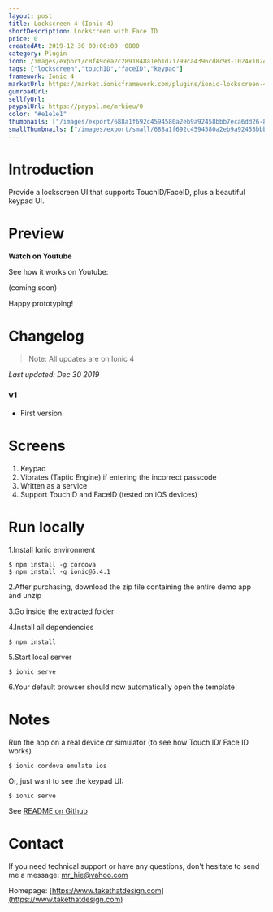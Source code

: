 ```yaml
---
layout: post
title: Lockscreen 4 (Ionic 4)
shortDescription: Lockscreen with Face ID 
price: 0
createdAt: 2019-12-30 00:00:00 +0800
category: Plugin
icon: /images/export/c8f49cea2c2891848a1eb1d71799ca4396cd8c93-1024x1024.jpg
tags: ["lockscreen","touchID","faceID","keypad"]
framework: Ionic 4
marketUrl: https://market.ionicframework.com/plugins/ionic-lockscreen-4
gumroadUrl: 
sellfyUrl: 
paypalUrl: https://paypal.me/mrhieu/0
color: "#e1e1e1"
thumbnails: ["/images/export/688a1f692c4594580a2eb9a92458bbb7eca6dd26-828x1472.jpg","/images/export/c89288215d5d79faadcc739809fb938026210062-828x1472.jpg","/images/export/11694c946e671ffb85cafd254847f220e8b6dd4d-1242x2208.jpg","/images/export/d6e84bd65ed68d84d0f6625b0909fcd365caa63d-1242x2208.jpg"]
smallThumbnails: ["/images/export/small/688a1f692c4594580a2eb9a92458bbb7eca6dd26-828x1472.jpg","/images/export/small/c89288215d5d79faadcc739809fb938026210062-828x1472.jpg","/images/export/small/11694c946e671ffb85cafd254847f220e8b6dd4d-1242x2208.jpg"]
---
```


# Introduction

Provide a lockscreen UI that supports TouchID/FaceID, plus a beautiful keypad UI.

# Preview




**Watch on Youtube**

See how it works on Youtube: 

(coming soon)


Happy prototyping!


# Changelog

> Note: All updates are on Ionic 4

*Last updated: Dec 30 2019*

### v1

* First version.


# Screens

1. Keypad
2. Vibrates (Taptic Engine) if entering the incorrect passcode
3. Written as a service
4. Support TouchID and FaceID (tested on iOS devices)

# Run locally
1.Install Ionic environment

```
$ npm install -g cordova
$ npm install -g ionic@5.4.1
```

2.After purchasing, download the zip file containing the entire demo app and unzip

3.Go inside the extracted folder

4.Install all dependencies

```
$ npm install
```

5.Start local server
```
$ ionic serve
```

6.Your default browser should now automatically open the template


# Notes

Run the app on a real device or simulator (to see how Touch ID/ Face ID works)

```
$ ionic cordova emulate ios
```

Or, just want to see the keypad UI:

```
$ ionic serve
```

See [README on Github](https://github.com/mrhieu/lockscreen-4/blob/master/README.md)

# Contact
If you need technical support or have any questions, don't hesitate to send me a message: [mr_hie@yahoo.com](mailto:mr_hie@yahoo.com)

Homepage: [https://www.takethatdesign.com](https://www.takethatdesign.com)
